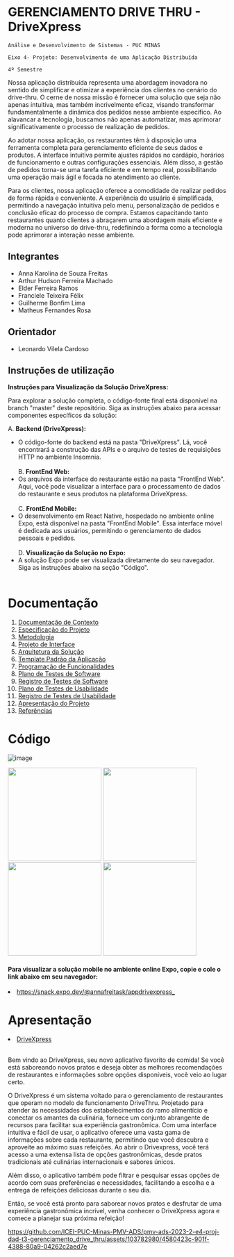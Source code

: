 # GERENCIAMENTO DRIVE THRU - DriveXpress

`Análise e Desenvolvimento de Sistemas - PUC MINAS`

`Eixo 4- Projeto: Desenvolvimento de uma Aplicação Distribuída`

`4º Semestre`

<p>    Nossa aplicação distribuída representa uma abordagem inovadora no sentido de simplificar e otimizar a experiência dos clientes no cenário do drive-thru. O cerne de nossa missão é fornecer uma solução que seja não apenas intuitiva, mas também incrivelmente eficaz, visando transformar fundamentalmente a dinâmica dos pedidos nesse ambiente específico. Ao alavancar a tecnologia, buscamos não apenas automatizar, mas aprimorar significativamente o processo de realização de pedidos.</p>

<p>    Ao adotar nossa aplicação, os restaurantes têm à disposição uma ferramenta completa para gerenciamento eficiente de seus dados e produtos. A interface intuitiva permite ajustes rápidos no cardápio, horários de funcionamento e outras configurações essenciais. Além disso, a gestão de pedidos torna-se uma tarefa eficiente e em tempo real, possibilitando uma operação mais ágil e focada no atendimento ao cliente.</p>

<p>    Para os clientes, nossa aplicação oferece a comodidade de realizar pedidos de forma rápida e conveniente. A experiência do usuário é simplificada, permitindo a navegação intuitiva pelo menu, personalização de pedidos e conclusão eficaz do processo de compra. Estamos capacitando tanto restaurantes quanto clientes a abraçarem uma abordagem mais eficiente e moderna no universo do drive-thru, redefinindo a forma como a tecnologia pode aprimorar a interação nesse ambiente.</p>


## Integrantes

* Anna Karolina de Souza Freitas
* Arthur Hudson Ferreira Machado
* Elder Ferreira Ramos
* Franciele Teixeira Félix
* Guilherme Bonfim Lima
* Matheus Fernandes Rosa

## Orientador

* Leonardo Vilela Cardoso

## Instruções de utilização

**Instruções para Visualização da Solução DriveXpress:**

Para explorar a solução completa, o código-fonte final está disponível na branch "master" deste repositório. Siga as instruções abaixo para acessar componentes específicos da solução:

A. **Backend (DriveXpress):**
   - O código-fonte do backend está na pasta "DriveXpress". Lá, você encontrará a construção das APIs e o arquivo de testes de requisições HTTP no ambiente Insomnia.<br>
     <br>
B. **FrontEnd Web:**
   - Os arquivos da interface do restaurante estão na pasta "FrontEnd Web". Aqui, você pode visualizar a interface para o processamento de dados do restaurante e seus produtos na plataforma DriveXpress.<br>
     <br>
C. **FrontEnd Mobile:**
   - O desenvolvimento em React Native, hospedado no ambiente online Expo, está disponível na pasta "FrontEnd Mobile". Essa interface móvel é dedicada aos usuários, permitindo o gerenciamento de dados pessoais e pedidos.<br>
     <br>
D. **Visualização da Solução no Expo:**
   - A solução Expo pode ser visualizada diretamente do seu navegador. Siga as instruções abaixo na seção "Código".<br>
     <br>


# Documentação

<ol>
<li><a href="docs/01-Documentação de Contexto.md"> Documentação de Contexto</a></li>
<li><a href="docs/02-Especificação do Projeto.md"> Especificação do Projeto</a></li>
<li><a href="docs/03-Metodologia.md"> Metodologia</a></li>
<li><a href="docs/04-Projeto de Interface.md"> Projeto de Interface</a></li>
<li><a href="docs/05-Arquitetura da Solução.md"> Arquitetura da Solução</a></li>
<li><a href="docs/06-Template Padrão da Aplicação.md"> Template Padrão da Aplicação</a></li>
<li><a href="docs/07-Programação de Funcionalidades.md"> Programação de Funcionalidades</a></li>
<li><a href="docs/08-Plano de Testes de Software.md"> Plano de Testes de Software</a></li>
<li><a href="docs/09-Registro de Testes de Software.md"> Registro de Testes de Software</a></li>
<li><a href="docs/10-Plano de Testes de Usabilidade.md"> Plano de Testes de Usabilidade</a></li>
<li><a href="docs/11-Registro de Testes de Usabilidade.md"> Registro de Testes de Usabilidade</a></li>
<li><a href="docs/12-Apresentação do Projeto.md"> Apresentação do Projeto</a></li>
<li><a href="docs/13-Referências.md"> Referências</a></li>
</ol>

# Código

![image](https://github.com/ICEI-PUC-Minas-PMV-ADS/pmv-ads-2023-2-e4-proj-dad-t3-gerenciamento_drive_thru/assets/103782980/cec4cafb-cdf1-4eab-98e4-235f983613e1)

<img src='https://github.com/ICEI-PUC-Minas-PMV-ADS/pmv-ads-2023-2-e4-proj-dad-t3-gerenciamento_drive_thru/assets/103782980/e5b864df-6246-4fea-8894-4f220fa01fca' width='215'>
<img src='https://github.com/ICEI-PUC-Minas-PMV-ADS/pmv-ads-2023-2-e4-proj-dad-t3-gerenciamento_drive_thru/assets/103782980/e28ac8ac-ed52-484a-978e-d38709547245' width='215'>
<img src='https://github.com/ICEI-PUC-Minas-PMV-ADS/pmv-ads-2023-2-e4-proj-dad-t3-gerenciamento_drive_thru/assets/103782980/75829e77-f2b9-484d-8058-8716b1e626d0' width='215'>
<img src='https://github.com/ICEI-PUC-Minas-PMV-ADS/pmv-ads-2023-2-e4-proj-dad-t3-gerenciamento_drive_thru/assets/103782980/5fc45e2c-c3d9-45d9-b20e-1a41613a746c' width='215'>

#### Para visualizar a solução mobile no ambiente online Expo, copie e cole o link abaixo em seu navegador:<br>

<li><a href="src/README.md">https://snack.expo.dev/@annafreitask/appdrivexpress_</a></li>

# Apresentação

<li><a href="presentation/README.md"> DriveXpress </a></li>
<br>

<a>Bem vindo ao DriveXpress, seu novo aplicativo favorito de comida! Se você está saboreando novos pratos e deseja obter as melhores recomendações de restaurantes e informações sobre opções disponíveis, você veio ao lugar certo.

O DriveXpress é um sistema voltado para o gerenciamento de restaurantes que operam no modelo de funcionamento DriveThru.  Projetado para atender às necessidades dos estabelecimentos do ramo alimentício e conectar os amantes da culinária, fornece um conjunto abrangente de recursos para facilitar sua experiência gastronômica. Com uma interface intuitiva e fácil de usar, o aplicativo oferece uma vasta gama de informações sobre cada restaurante, permitindo que você descubra e aproveite ao máximo suas refeições. Ao abrir o Drivexpress, você terá acesso a uma extensa lista de opções gastronômicas, desde pratos tradicionais até culinárias internacionais e sabores únicos.

Além disso, o aplicativo também pode filtrar e pesquisar essas opções de acordo com suas preferências e necessidades, facilitando a escolha e a entrega de refeições deliciosas durante o seu dia.

Então, se você está pronto para saborear novos pratos e desfrutar de uma experiência gastronômica incrível, venha conhecer o DriveXpress agora e comece a planejar sua próxima refeição!
</a>



https://github.com/ICEI-PUC-Minas-PMV-ADS/pmv-ads-2023-2-e4-proj-dad-t3-gerenciamento_drive_thru/assets/103782980/4580423c-901f-4388-80a9-04262c2aed7e


